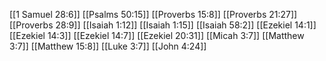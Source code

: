 [[1 Samuel 28:6]]
[[Psalms 50:15]]
[[Proverbs 15:8]]
[[Proverbs 21:27]]
[[Proverbs 28:9]]
[[Isaiah 1:12]]
[[Isaiah 1:15]]
[[Isaiah 58:2]]
[[Ezekiel 14:1]]
[[Ezekiel 14:3]]
[[Ezekiel 14:7]]
[[Ezekiel 20:31]]
[[Micah 3:7]]
[[Matthew 3:7]]
[[Matthew 15:8]]
[[Luke 3:7]]
[[John 4:24]]
